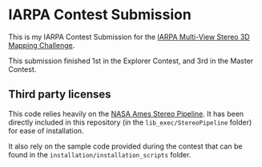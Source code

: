 IARPA Contest Submission
========================

This is my IARPA Contest Submission for the [IARPA Multi-View Stereo 3D Mapping Challenge](https://www.iarpa.gov/challenges/3dchallenge.html).

This submission finished 1st in the Explorer Contest, and 3rd in the Master Contest.

Third party licenses
--------------------

This code relies heavily on the [NASA Ames Stereo Pipeline](https://ti.arc.nasa.gov/tech/asr/intelligent-robotics/ngt/stereo/). It has been directly included in this repository (in the `lib_exec/StereoPipeline` folder) for ease of installation.

It also rely on the sample code provided during the contest that can be found in the `installation/installation_scripts` folder.

